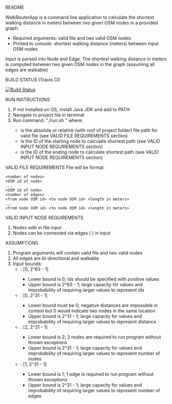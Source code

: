 README

WalkRouterApp is a command line application to calculate the shortest walking distance in meters between two given OSM nodes in a provided graph.

* Required arguments: valid file <path to graph> and two valid OSM nodes <from-osm-id> <to-osm-id>
* Printed to console: shortest walking distance (meters) between input OSM nodes

Input is parsed into Node and Edge. The shortest walking distance in meters is computed between two given OSM nodes in the graph (assuming all edges are walkable)

BUILD STATUS (Travis CI)

[![Build Status](https://travis-ci.com/KatieSanderson/WalkRouterApp.svg?branch=master)](https://travis-ci.com/KatieSanderson/WalkRouterApp)

RUN INSTRUCTIONS
1. If not installed on OS, install Java JDK and add to PATH
2. Navigate to project file in terminal
3. Run command: "./run.sh <path to graph> <from-osm-id> <to-osm-id>" where:
    * <path to graph> is the absolute or relative (with root of project folder) file path for valid file (see VALID FILE REQUIREMENTS section)
    * <from-osm-id> is the ID of the starting node to calculate shortest path (see VALID INPUT NODE REQUIREMENTS section)
    * <to-osm-id> is the ID of the ending node to calculate shortest path (see VALID INPUT NODE REQUIREMENTS section)

VALID FILE REQUIREMENTS
File will be format:
~~~~
<number of nodes>
<OSM id of node>
...
<OSM id of node>
<number of edges>
<from node OSM id> <to node OSM id> <length in meters>
...
<from node OSM id> <to node OSM id> <length in meters>
~~~~

VALID INPUT NODE REQUIREMENTS
1. Nodes with <OSM id of node> in file input
2. Nodes can be connected via edges (<from node OSM id> <to node OSM id> <length in meters>) in input

ASSUMPTIONS
1. Program arguments will contain valid file and two valid nodes
2. All edges are bi-directional and walkable
3. Input bounds:
    * <OSM id of node>: [0, 2^63 - 1]
        * Lower bound is 0; ids should be specified with positive values
        * Upper bound is 2^63 - 1; large capacity for values and improbability of requiring larger values to represent ids
    * <length in meters>: [0, 2^31 - 1]
        * Lower bound must be 0; negative distances are impossible in context but 0 would indicate two nodes in the same location
        * Upper bound is 2^31 - 1; large capacity for values and improbability of requiring larger values to represent distance
    * <number of nodes>: [2, 2^31 - 1]
        * Lower bound is 2; 2 nodes are required to run program without thrown exceptions
        * Upper bound is 2^31 - 1; large capacity for values and improbability of requiring larger values to represent number of nodes
    * <number of edges>: [1, 2^31 - 1]
        * Lower bound is 1; 1 edge is required to run program without thrown exceptions
        * Upper bound is 2^31 - 1; large capacity for values and improbability of requiring larger values to represent number of edges
